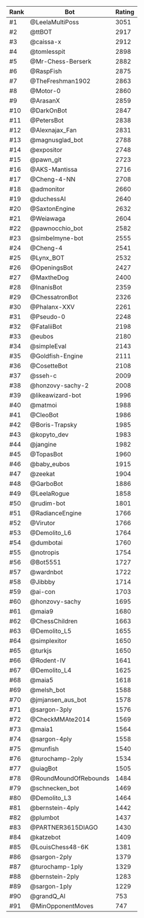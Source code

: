 Rank|Bot|Rating
---|---|---
#1|@LeelaMultiPoss|3051
#2|@ttBOT|2917
#3|@caissa-x|2912
#4|@tomlesspit|2898
#5|@Mr-Chess-Berserk|2882
#6|@RaspFish|2875
#7|@TheFreshman1902|2863
#8|@Motor-0|2860
#9|@ArasanX|2859
#10|@DarkOnBot|2847
#11|@PetersBot|2838
#12|@Alexnajax_Fan|2831
#13|@magnusglad_bot|2788
#14|@expositor|2748
#15|@pawn_git|2723
#16|@AKS-Mantissa|2716
#17|@Cheng-4-NN|2708
#18|@admonitor|2660
#19|@duchessAI|2640
#20|@SaxtonEngine|2632
#21|@Weiawaga|2604
#22|@pawnocchio_bot|2582
#23|@simbelmyne-bot|2555
#24|@Cheng-4|2541
#25|@Lynx_BOT|2532
#26|@OpeningsBot|2427
#27|@MaxtheDog|2400
#28|@InanisBot|2359
#29|@ChessatronBot|2326
#30|@Phalanx-XXV|2261
#31|@Pseudo-0|2248
#32|@FataliiBot|2198
#33|@eubos|2180
#34|@simpleEval|2143
#35|@Goldfish-Engine|2111
#36|@CosetteBot|2108
#37|@sseh-c|2009
#38|@honzovy-sachy-2|2008
#39|@likeawizard-bot|1996
#40|@matmoi|1988
#41|@CleoBot|1986
#42|@Boris-Trapsky|1985
#43|@kopyto_dev|1983
#44|@jangine|1982
#45|@TopasBot|1960
#46|@baby_eubos|1915
#47|@zeekat|1904
#48|@GarboBot|1886
#49|@LeelaRogue|1858
#50|@rudim-bot|1801
#51|@RadianceEngine|1766
#52|@Virutor|1766
#53|@Demolito_L6|1764
#54|@dumbotai|1760
#55|@notropis|1754
#56|@Bot5551|1727
#57|@wardnbot|1722
#58|@Jibbby|1714
#59|@ai-con|1703
#60|@honzovy-sachy|1695
#61|@maia9|1680
#62|@ChessChildren|1663
#63|@Demolito_L5|1655
#64|@simplexitor|1650
#65|@turkjs|1650
#66|@Rodent-IV|1641
#67|@Demolito_L4|1625
#68|@maia5|1618
#69|@melsh_bot|1588
#70|@jmjansen_aus_bot|1578
#71|@sargon-3ply|1576
#72|@CheckMMAte2014|1569
#73|@maia1|1564
#74|@sargon-4ply|1558
#75|@munfish|1540
#76|@turochamp-2ply|1534
#77|@uiagBot|1505
#78|@RoundMoundOfRebounds|1484
#79|@schnecken_bot|1469
#80|@Demolito_L3|1464
#81|@bernstein-4ply|1442
#82|@plumbot|1437
#83|@PARTNER3615DIAGO|1430
#84|@katzebot|1409
#85|@LouisChess48-6K|1381
#86|@sargon-2ply|1379
#87|@turochamp-1ply|1329
#88|@bernstein-2ply|1283
#89|@sargon-1ply|1229
#90|@grandQ_AI|753
#91|@MinOpponentMoves|747
